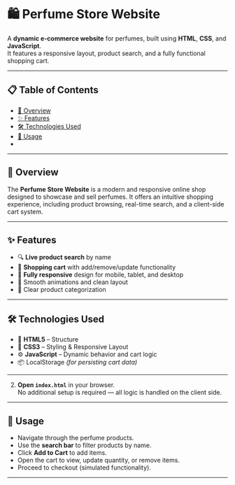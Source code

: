 # 🛍️ Perfume Store Website

A **dynamic e-commerce website** for perfumes, built using **HTML**, **CSS**, and **JavaScript**.  
It features a responsive layout, product search, and a fully functional shopping cart.

---

## 📋 Table of Contents

- [📖 Overview](#-overview)  
- [✨ Features](#-features)  
- [🛠️ Technologies Used](#-technologies-used)  
- [🚀 Usage](#-usage)  
- 
---

## 📖 Overview

The **Perfume Store Website** is a modern and responsive online shop designed to showcase and sell perfumes. It offers an intuitive shopping experience, including product browsing, real-time search, and a client-side cart system.

---

## ✨ Features

- 🔍 **Live product search** by name  
- 🛒 **Shopping cart** with add/remove/update functionality  
- 📱 **Fully responsive** design for mobile, tablet, and desktop  
- 💅 Smooth animations and clean layout  
- 🧼 Clear product categorization 

---

## 🛠️ Technologies Used

- 🧱 **HTML5** – Structure  
- 🎨 **CSS3** – Styling & Responsive Layout  
- ⚙️ **JavaScript** – Dynamic behavior and cart logic  
- 📦 LocalStorage *(for persisting cart data)*

---


2. **Open `index.html`** in your browser.  
   No additional setup is required — all logic is handled on the client side.

---

## 🚀 Usage

- Navigate through the perfume products.  
- Use the **search bar** to filter products by name.  
- Click **Add to Cart** to add items.  
- Open the cart to view, update quantity, or remove items.  
- Proceed to checkout (simulated functionality).

---


